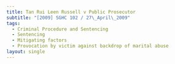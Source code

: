 ```yaml
---
title: Tan Rui Leen Russell v Public Prosecutor
subtitle: "[2009] SGHC 102 / 27\_April\_2009"
tags:
  - Criminal Procedure and Sentencing
  - Sentencing
  - Mitigating factors
  - Provocation by victim against backdrop of marital abuse
layout: single
---
```


